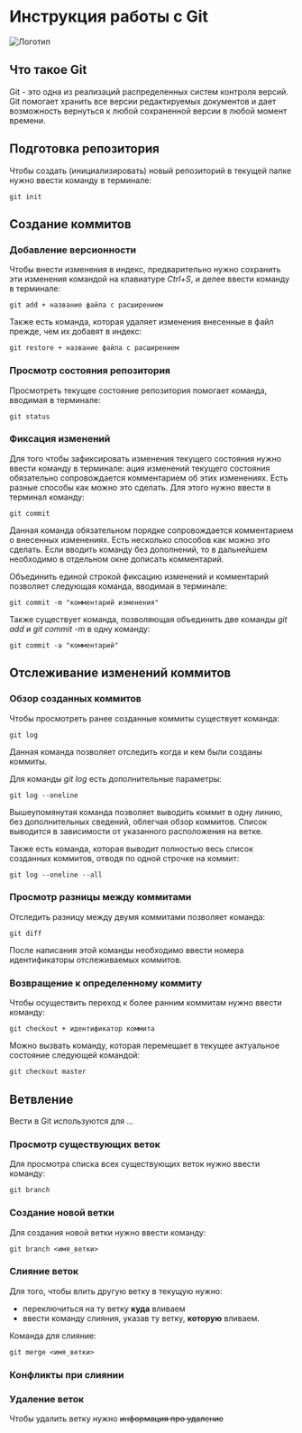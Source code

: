 # **Инструкция работы с Git**

![Логотип](git.jpeg)

## Что такое Git

Git - это одна из реализаций распределенных систем контроля версий. Git помогает хранить все версии редактируемых документов и дает возможность вернуться к любой сохраненной версии в любой момент времени. 

## Подготовка репозитория

Чтобы создать (инициализировать) новый репозиторий в текущей папке нужно ввести команду в терминале:

    git init

## Создание коммитов

### Добавление версионности

Чтобы внести изменения в индекс, предварительно нужно сохранить эти изменения командой на клавиатуре *Ctrl+S*, и делее ввести команду в терминале:

    git add + название файла с расширением

Также есть команда, которая удаляет изменения внесенные в файл прежде, чем их добавят в индекс:

    git restore + название файла с расширением

### Просмотр состояния репозитория

Просмотреть текущее состояние репозитория помогает команда, вводимая в терминале:

    git status

### Фиксация изменений

Для того чтобы зафиксировать изменения текущего состояния нужно ввести команду в терминале: ация изменений текущего состояния обязательно сопровождается комментарием об этих изменениях. Есть разные способы как можно это сделать. Для этого нужно ввести в терминал команду:

    git commit

Данная команда обязательном порядке сопровождается комментарием о внесенных изменениях. Есть несколько способов как можно это сделать. Если вводить команду без дополнений, то в дальнейшем необходимо в отдельном окне дописать комментарий. 

Объединить единой строкой фиксацию изменений и комментарий позволяет следующая команда, вводимая в терминале:

    git commit -m "комментарий изменения"

Также существует команда, позволяющая объединить две команды *git add* и *git commit -m* в одну команду: 

    git commit -a "комментарий"

## Отслеживание изменений коммитов

### Обзор созданных коммитов

Чтобы просмотреть ранее созданные коммиты существует команда:

    git log

Данная команда позволяет отследить когда и кем были созданы коммиты.

Для команды *git log* есть дополнительные параметры: 

    git log --oneline

Вышеупомянутая команда позволяет выводить коммит в одну линию, без дополнительных сведений, облегчая обзор коммитов. Список выводится в зависимости от указанного расположения на ветке.

Также есть команда, которая выводит полностью весь список созданных коммитов, отводя по одной строчке на коммит:

    git log --oneline --all

### Просмотр разницы между коммитами

Отследить разницу между двумя коммитами позволяет команда: 

    git diff 

После написания этой команды необходимо ввести номера идентификаторы отслеживаемых коммитов.

### Возвращение к определенному коммиту

Чтобы осуществить переход к более ранним коммитам нужно ввести команду:

    git checkout + идентификатор коммита

Можно вызвать команду, которая перемещает в текущее актуальное состояние следующей командой:

    git checkout master

## Ветвление

Вести в Git используются для ...

### Просмотр существующих веток

Для просмотра списка всех существующих веток нужно ввести команду:

    git branch

### Создание новой ветки

Для создания новой ветки нужно ввести команду:

    git branch <имя_ветки>

### Слияние веток

Для того, чтобы влить другую ветку в текущую нужно:
- переключиться на ту ветку **куда** вливаем
- ввести команду слияния, указав ту ветку, **которую** вливаем.

Команда для слияние:

    git merge <имя_ветки>

### Конфликты при слиянии

### Удаление веток

Чтобы удалить ветку нужно ~~информация про удаление~~
